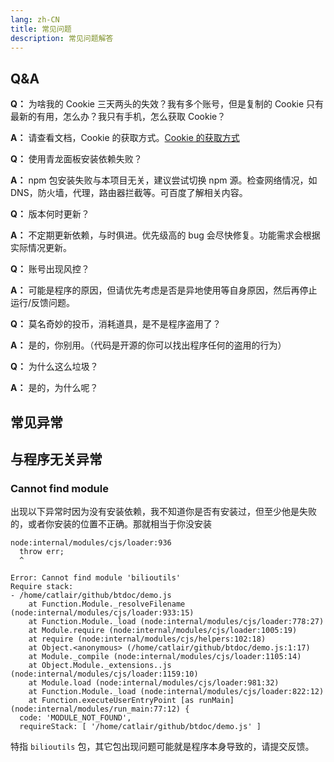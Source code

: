 ```yaml
---
lang: zh-CN
title: 常见问题
description: 常见问题解答
---
```


## Q&A

**Q：** 为啥我的 Cookie 三天两头的失效？我有多个账号，但是复制的 Cookie 只有最新的有用，怎么办？我只有手机，怎么获取 Cookie？

**A：** 请查看文档，Cookie 的获取方式。[Cookie 的获取方式](../config/get_value.md#必看)

<el-divider border-style="dashed" />

**Q：** 使用青龙面板安装依赖失败？

**A：** npm 包安装失败与本项目无关，建议尝试切换 npm 源。检查网络情况，如 DNS，防火墙，代理，路由器拦截等。可百度了解相关内容。

<el-divider border-style="dashed" />

**Q：** 版本何时更新？

**A：** 不定期更新依赖，与时俱进。优先级高的 bug 会尽快修复。功能需求会根据实际情况更新。

<el-divider border-style="dashed" />

**Q：** 账号出现风控？

**A：** 可能是程序的原因，但请优先考虑是否是异地使用等自身原因，然后再停止运行/反馈问题。

<el-divider border-style="dashed" />

**Q：** 莫名奇妙的投币，消耗道具，是不是程序盗用了？

**A：** 是的，你别用。（代码是开源的你可以找出程序任何的盗用的行为）

<el-divider border-style="dashed" />

**Q：** 为什么这么垃圾？

**A：** 是的，为什么呢？

## 常见异常

## 与程序无关异常

### Cannot find module

出现以下异常时因为没有安装依赖，我不知道你是否有安装过，但至少他是失败的，或者你安装的位置不正确。那就相当于你没安装

```bash{5}
node:internal/modules/cjs/loader:936
  throw err;
  ^

Error: Cannot find module 'bilioutils'
Require stack:
- /home/catlair/github/btdoc/demo.js
    at Function.Module._resolveFilename (node:internal/modules/cjs/loader:933:15)
    at Function.Module._load (node:internal/modules/cjs/loader:778:27)
    at Module.require (node:internal/modules/cjs/loader:1005:19)
    at require (node:internal/modules/cjs/helpers:102:18)
    at Object.<anonymous> (/home/catlair/github/btdoc/demo.js:1:17)
    at Module._compile (node:internal/modules/cjs/loader:1105:14)
    at Object.Module._extensions..js (node:internal/modules/cjs/loader:1159:10)
    at Module.load (node:internal/modules/cjs/loader:981:32)
    at Function.Module._load (node:internal/modules/cjs/loader:822:12)
    at Function.executeUserEntryPoint [as runMain] (node:internal/modules/run_main:77:12) {
  code: 'MODULE_NOT_FOUND',
  requireStack: [ '/home/catlair/github/btdoc/demo.js' ]

```

特指 `bilioutils` 包，其它包出现问题可能就是程序本身导致的，请提交反馈。
